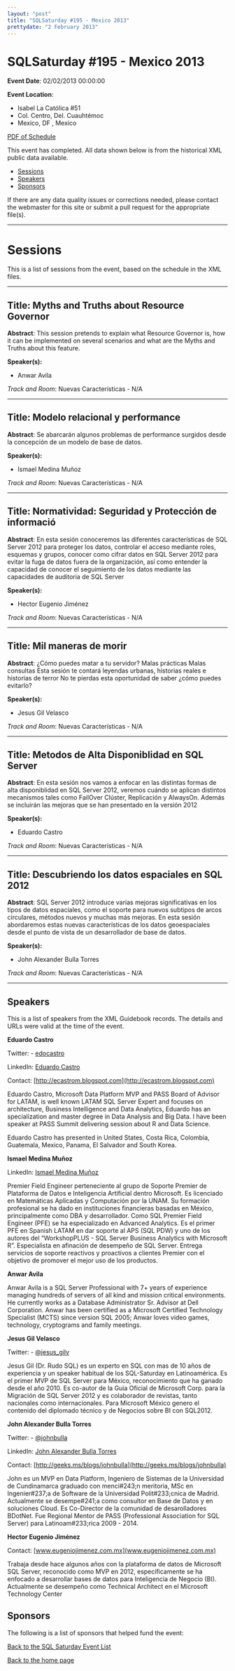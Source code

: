 ```yaml
---
layout: "post" 
title: "SQLSaturday #195 - Mexico 2013" 
prettydate: "2 February 2013" 
---
```

# SQLSaturday #195 - Mexico 2013
 
**Event Date**: 02/02/2013 00:00:00
 
**Event Location**:
- Isabel La Católica #51
- Col. Centro, Del. Cuauhtémoc
- Mexico, DF , Mexico
 
<a href="/assets/pdf/0195.pdf">PDF of Schedule</a>
 
This event has completed. All data shown below is from the historical XML public data available.
<ul>
   <li><a href="#sessions">Sessions</a></li>
   <li><a href="#speakers">Speakers</a></li>
   <li><a href="#sponsors">Sponsors</a></li>
</ul>
 
 
If there are any data quality issues or corrections needed, please contact the webmaster for this site or submit a pull request for the appropriate file(s). 
 
----------------------------------------------------------------------------------- 
 
# <a name="sessions"></a>Sessions
This is a list of sessions from the event, based on the schedule in the XML files.
 
----------------------------------------------------------------------------------- 
 
## Title: Myths and Truths about Resource Governor
 
**Abstract**:
This session pretends to explain what Resource Governor is, how it can be implemented on several scenarios and what are the Myths and Truths about this feature.
 
**Speaker(s):**
- Anwar Avila
 
*Track and Room*: Nuevas Características - N/A
 
----------------------------------------------------------------------------------- 
 
 
## Title: Modelo relacional y performance
 
**Abstract**:
Se abarcarán algunos problemas de performance surgidos desde la concepción de un modelo de base de datos.
 
**Speaker(s):**
- Ismael Medina Muñoz
 
*Track and Room*: Nuevas Características - N/A
 
----------------------------------------------------------------------------------- 
 
 
## Title: Normatividad: Seguridad y Protección de informació
 
**Abstract**:
En esta sesión conoceremos las diferentes características de SQL Server 2012 para proteger los datos, controlar el acceso mediante roles, esquemas y grupos, conocer como cifrar datos en SQL Server 2012 para evitar la fuga de datos fuera de la organización, así como entender la capacidad de conocer el seguimiento de los datos mediante las capacidades de auditoria de SQL Server

 
**Speaker(s):**
- Hector Eugenio Jiménez
 
*Track and Room*: Nuevas Características - N/A
 
----------------------------------------------------------------------------------- 
 
 
## Title: Mil maneras de morir
 
**Abstract**:
¿Cómo puedes matar a tu servidor? Malas prácticas Malas consultas Esta sesión te contará leyendas urbanas, historias reales e historias de terror No te pierdas esta oportunidad de saber ¿cómo puedes evitarlo?
 
**Speaker(s):**
- Jesus Gil Velasco
 
*Track and Room*: Nuevas Características - N/A
 
----------------------------------------------------------------------------------- 
 
 
## Title: Metodos de Alta Disponiblidad en SQL Server
 
**Abstract**:
En esta sesión nos vamos a enfocar en las distintas formas de alta disponiblidad en SQL Server 2012, veremos cuándo se aplican distintos mecanismos tales como FailOver Clúster, Replicación y AlwaysOn. Además se incluirán las mejoras que se han presentado en la versión 2012
 
**Speaker(s):**
- Eduardo Castro
 
*Track and Room*: Nuevas Características - N/A
 
----------------------------------------------------------------------------------- 
 
 
## Title: Descubriendo los datos espaciales en SQL 2012 
 
**Abstract**:
SQL Server 2012 introduce varias mejoras significativas en los tipos de datos espaciales, como el soporte para nuevos subtipos de arcos circulares, métodos nuevos y muchas más mejoras. En esta sesión abordaremos estas nuevas características de los datos geoespaciales desde el punto de vista de un desarrollador de base de datos.
 
**Speaker(s):**
- John Alexander Bulla Torres
 
*Track and Room*: Nuevas Características - N/A
 
----------------------------------------------------------------------------------- 
 
## <a name="#speakers"></a>Speakers
This is a list of speakers from the XML Guidebook records. The details and URLs were valid at the time of the event.
 
 
**Eduardo Castro**
 
Twitter:  - [edocastro](https://www.twitter.com/edocastro)
 
LinkedIn: [Eduardo Castro](https://www.linkedin.com/profile/view?id=7313296amp;authType=NAME_SEARCHamp;authToken=pBHMamp;locale=en_USamp;srchid=73132961426368749508amp;srchindex=1amp;srchtotal=50amp;trk=vsrp_people_res_nameamp;trkInfo=VSRPsearchId%3A73132961426368749508%2CVSRPtargetId%3A7313296%2CVSRPcmpt%3Aprimary%2CVSRPnm%3A)
 
Contact: [http://ecastrom.blogspot.com](http://ecastrom.blogspot.com)
 
Eduardo Castro, Microsoft Data Platform MVP and PASS Board of Advisor for LATAM, is well known LATAM SQL Server Expert and focuses on architecture, Business Intelligence and Data Analytics, Eduardo has an specialization and master degree in Data Analysis and Big Data. I have been speaker at PASS Summit delivering session about R and Data Science.

Eduardo Castro has presented in United States, Costa Rica, Colombia, Guatemala, Mexico, Panama, El Salvador and South Korea.
 
**Ismael Medina Muñoz**
 
LinkedIn: [Ismael Medina Muñoz](https://www.linkedin.com/in/ismael-medina-muñoz-4539371a)
 
Premier Field Engineer perteneciente al grupo de Soporte Premier de Plataforma de Datos e Inteligencia Artificial dentro Microsoft. Es licenciado en Matemáticas Aplicadas y Computación por la UNAM. Su formación profesional se ha dado en instituciones financieras basadas en México,  principalmente como DBA y desarrollador. Como SQL Premier Field Engineer (PFE) se ha especializado en Advanced Analytics. Es el primer PFE en Spanish LATAM en dar soporte al APS (SQL PDW) y uno de los autores del “WorkshopPLUS - SQL Server Business Analytics with Microsoft R”.  Especialista en afinación de desempeño de SQL Server. Entrega servicios de soporte reactivos y proactivos a clientes Premier con el objetivo de promover el mejor uso de los productos.
 
**Anwar Avila**
 
Anwar Avila is a SQL Server Professional with 7+ years of experience managing hundreds of servers of all kind and mission critical environments. He currently works as a Database Administrator Sr. Advisor at Dell Corporation. Anwar has been certified as a Microsoft Certified Technology Specialist (MCTS) since version SQL 2005; Anwar loves video games, technology, cryptograms and family meetings.
 
**Jesus Gil Velasco**
 
Twitter:  - [@jesus_gilv ](https://www.twitter.com/@jesus_gilv )
 
Jesus Gil (Dr. Rudo SQL) es un experto en SQL con mas de 10 años de experiencia y un speaker habitual de los SQL-Saturday en Latinoamérica.  Es el primer MVP de SQL Server para México, reconocimiento que ha ganado desde el año 2010.  Es co-autor de la Guia Oficial de Microsoft Corp. para la Migración de SQL Server 2012 y es colaborador de revistas, tanto nacionales como internacionales. Para Microsoft México genero el contenido del diplomado técnico y de Negocios sobre BI con SQL2012.

 
**John Alexander Bulla Torres**
 
Twitter:  - [@johnbulla](https://www.twitter.com/@johnbulla)
 
LinkedIn: [John Alexander Bulla Torres](https://www.linkedin.com/in/johnbulla)
 
Contact: [http://geeks.ms/blogs/johnbulla](http://geeks.ms/blogs/johnbulla)
 
John es un MVP en Data Platform, Ingeniero de Sistemas de la Universidad de Cundinamarca graduado con menci#243;n meritoria, MSc en Ingenier#237;a de Software de la Universidad Polit#233;cnica de Madrid. Actualmente se desempe#241;a como consultor en Base de Datos y en soluciones Cloud. Es Co-Director de la comunidad de desarolladores BDotNet. Fue Regional Mentor de PASS (Professional Association for SQL Server) para Latinoam#233;rica 2009 - 2014.
 
**Hector Eugenio Jiménez**
 
Contact: [www.eugeniojimenez.com.mx](www.eugeniojimenez.com.mx)
 
Trabaja desde  hace algunos años  con la plataforma de datos de Microsoft SQL Server, reconocido como MVP en 2012,  específicamente se ha enfocado a desarrollar bases de datos para  Inteligencia de Negocio (BI).  Actualmente se desempeño como Technical Architect en el Microsoft Technology Center
 
 
 
## <a name="sponsors"></a>Sponsors
The following is a list of sponsors that helped fund the event:
 
[Back to the SQL Saturday Event List](/past)
 
[Back to the home page](/index)
 
